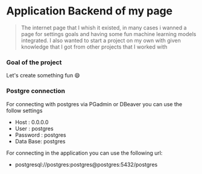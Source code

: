# Application Backend of my page
> The internet page that I whish it existed, in many cases i wanned a page for settings goals and having some fun machine learning models integrated. I also wanted to start a project on my own with  given knowledge that I got from other projects that I worked with

### Goal of the project
Let's create something fun 😄

### Postgre connection

For connecting with postgres via PGadmin or DBeaver you can use the follow settings
 - Host : 0.0.0.0
 - User : postgres
 - Password : postgres
 - Data Base: postgres

For connecting in the application you can use the following url:
 - postgresql://postgres:postgres@postgres:5432/postgres